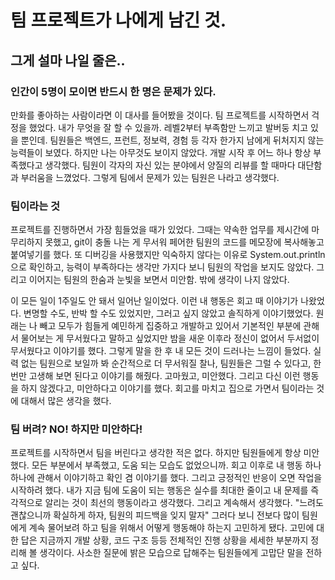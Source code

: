 # 팀 프로젝트가 나에게 남긴 것.

## 그게 설마 나일 줄은..

### 인간이 5명이 모이면 반드시 한 명은 문제가 있다.
만화를 좋아하는 사람이라면 이 대사를 들어봤을 것이다.
팀 프로젝트를 시작하면서 걱정을 했었다.
내가 무엇을 잘 할 수 있을까.
레벨2부터 부족함만 느끼고 발버둥 치고 있을 뿐인데.
팀원들은 백엔드, 프런트, 정보력, 경험 등 각자 한가지 남에게 뒤처지지 않는 능력들이 보였다.
하지만 나는 아무것도 보이지 않았다.
개발 시작 후 어느 하나 항상 부족했다고 생각했다.
팀원이 각자의 자신 있는 분야에서 양질의 리뷰를 할 때마다 대단함과 부러움을 느꼈었다.
그렇게 팀에서 문제가 있는 팀원은 나라고 생각했다.

### 팀이라는 것
프로젝트를 진행하면서 가장 힘들었을 때가 있었다.
그때는 약속한 업무를 제시간에 마무리하지 못했고, git이 충돌 나는 게 무서워 페어한 팀원의 코드를 메모장에 복사해놓고 붙여넣기를 했다.
또 디버깅을 사용했지만 익숙하지 않다는 이유로 System.out.println으로 확인하고, 능력이 부족하다는 생각만 가지다 보니 팀원의 작업을 보지도
않았다.
그리고 이어지는 팀원의 한숨과 눈빛을 보면서 미안함. 밖에 생각이 나지 않았다.

이 모든 일이 1주일도 안 돼서 일어난 일이었다.
이런 내 행동은 회고 때 이야기가 나왔었다.
변명할 수도, 반박 할 수도 있었지만, 그러고 싶지 않았고 솔직하게 이야기했었다.
원래는 나 빼고 모두가 힘들게 예민하게 집중하고 개발하고 있어서 기본적인 부분에 관해서 물어보는 게 무서웠다고 말하고 싶었지만
밤을 새운 이후라 정신이 없어서 두서없이 무서웠다고 이야기를 했다.
그렇게 말을 한 후 내 모든 것이 드러나는 느낌이 들었다.
실력 없는 팀원으로 보일까 봐 순간적으로 더 무서워질 찰나, 팀원들은 그럴 수 있다고, 한 번만 고생해 보면 된다고 이야기를 해줬다.
고마웠고, 미안했다.
그리고 다신 이런 행동을 하지 않겠다고, 미안하다고 이야기를 했다.
회고를 마치고 집으로 가면서 팀이라는 것에 대해서 많은 생각을 했다.

### 팀 버려? NO! 하지만 미안하다!
프로젝트를 시작하면서 팀을 버린다고 생각한 적은 없다.
하지만 팀원들에게 항상 미안했다.
모든 부분에서 부족했고, 도움 되는 모습도 없었으니까.
회고 이후로 내 행동 하나하나에 관해서 이야기하고 확인 겸 이야기를 했다.
그리고 긍정적인 반응이 오면 작업을 시작하려 했다.
내가 지금 팀에 도움이 되는 행동은 실수를 최대한 줄이고 내 문제를 즉각적으로 알리는 것이 최선의 행동이라고 생각했다.
그리고 계속해서 생각했다. 
"느려도 괜찮으니까 확실하게 하자, 팀원의 피드백을 잊지 말자"
그러다 보니 전보다 많이 팀원에게 계속 물어보려 하고 팀을 위해서 어떻게 행동해야 하는지 고민하게 됐다.
고민에 대한 답은 지금까지 개발 상황, 코드 구조 등등 전체적인 진행 상황을 세세한 부분까지 정리해 볼 생각이다.
사소한 질문에 밝은 모습으로 답해주는 팀원들에게 고맙단 말을 전하고 싶다.